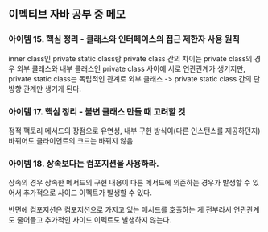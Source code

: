 ## 이펙티브 자바 공부 중 메모

### 아이템 15. 핵심 정리 - 클래스와 인터페이스의 접근 제한자 사용 원칙

inner class인 private static class랑 private class 간의 차이는 private class의 경우 외부 클래스와 내부 클래스인 private class 사이에 서로 연관관계가 생기지만, private static class는 독립적인 관계로 외부 클래스 -> private static class 간의 단방향 관계만 생기게 된다.

### 아이템 17. 핵심 정리 - 불변 클래스 만들 때 고려할 것

정적 팩토리 메서드의 장점으로 유연성, 내부 구현 방식이(다른 인스턴스를 제공하던지) 바뀌어도 클라이언트의 코드는 바뀌지 않음

### 아이템 18. 상속보다는 컴포지션을 사용하라.

상속의 경우 상속한 메서드의 구현 내용이 다른 메서드에 의존하는 경우가 발생할 수 있어서 추가적으로 사이드 이펙트가 발생할 수 있다.

반면에 컴포지션은 컴포지션으로 가지고 있는 메서드를 호출하는 게 전부라서 연관관계도 줄어들고 추가적인 사이드 이펙트도 발생하지 않는다.